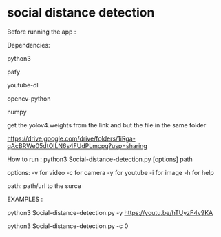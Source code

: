 # social distance detection


Before running the app :

Dependencies:

  python3

  pafy 

  youtube-dl

  opencv-python

  numpy

get the yolov4.weights from the link and but the file in the same folder 

https://drive.google.com/drive/folders/1iRga-qAcBRWe05dtOlLN6s4FUdPLmcpq?usp=sharing

How to run :
     python3 Social-distance-detection.py [options] path

  options:
     -v for video
     -c for camera
     -y for youtube
     -i for image
     -h for help
 
  path:
    path/url to the surce
    
EXAMPLES :   

python3 Social-distance-detection.py -y https://youtu.be/hTUyzF4v9KA  

python3 Social-distance-detection.py -c 0    
